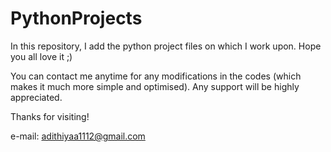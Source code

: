 # PythonProjects

In this repository, I add the python project files on which I work upon. Hope you all love it ;)

You can contact me anytime for any modifications in the codes (which makes it much more simple and optimised). Any support will be highly appreciated.

Thanks for visiting!

e-mail: adithiyaa1112@gmail.com
